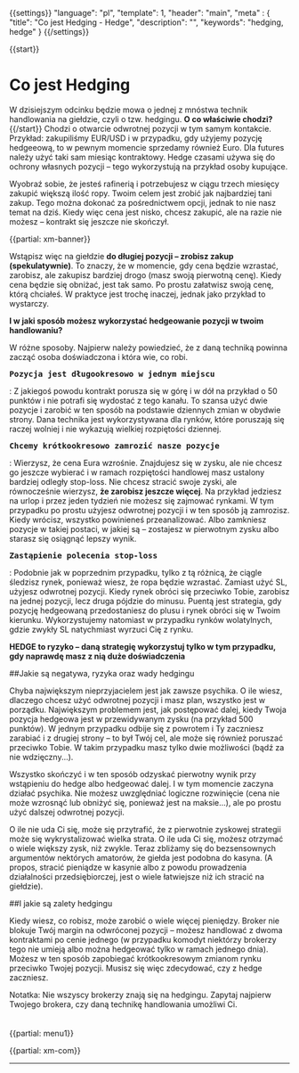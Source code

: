 {{settings}}
  "language": "pl",
  "template": 1,
  "header": "main",
  "meta" : {
    "title": "Co jest Hedging - Hedge",
    "description": "",
    "keywords": "hedging, hedge"
  }
{{/settings}}

<div class="row">
<div class="col-md-9" role="main" markdown="1">


{{start}}
# Co jest Hedging

W dzisiejszym odcinku będzie mowa o jednej z mnóstwa technik handlowania na giełdzie, czyli o tzw. hedgingu. **O co właściwie chodzi?**
{{/start}}
Chodzi o otwarcie odwrotnej pozycji w tym samym kontakcie. Przykład: zakupiliśmy EUR/USD i w przypadku, gdy użyjemy pozycję hedgeeową, to w pewnym momencie sprzedamy również Euro. Dla futures należy użyć taki sam miesiąc kontraktowy. Hedge czasami używa się do ochrony własnych pozycji – tego wykorzystują na przykład osoby kupujące.

Wyobraź sobie, że jesteś rafinerią i potrzebujesz w ciągu trzech miesięcy zakupić większą ilość ropy. Twoim celem jest zrobić jak najbardziej tani zakup. Tego można dokonać za pośrednictwem opcji, jednak to nie nasz temat na dziś. Kiedy więc cena jest nisko, chcesz zakupić, ale na razie nie możesz – kontrakt się jeszcze nie skończył.

{{partial: xm-banner}}

Wstąpisz więc na giełdzie **do długiej pozycji – zrobisz zakup (spekulatywnie)**. To znaczy, że w momencie, gdy cena będzie wzrastać, zarobisz, ale zakupisz bardziej drogo (masz swoją pierwotną cenę). Kiedy cena będzie się obniżać, jest tak samo. Po prostu załatwisz swoją cenę, którą chciałeś. W praktyce jest trochę inaczej, jednak jako przykład to wystarczy.


**I w jaki sposób możesz wykorzystać hedgeowanie pozycji w twoim handlowaniu?** 

W różne sposoby. Najpierw należy powiedzieć, że z daną techniką powinna zacząć osoba doświadczona i która wie, co robi. 


<b><big>`Pozycja jest długookresowo w jednym miejscu `</big></b>

:    Z jakiegoś powodu kontrakt porusza się w górę i w dół na przykład o 50 punktów i nie potrafi się wydostać z tego kanału. To szansa użyć dwie pozycje i zarobić w ten sposób na podstawie dziennych zmian w obydwie strony. Dana technika jest wykorzystywana dla rynków, które poruszają się raczej wolniej i nie wykazują wielkiej rozpiętości dziennej.


<b><big>`Chcemy krótkookresowo zamrozić nasze pozycje`</big></b>

:    Wierzysz, że cena Eura wzrośnie. Znajdujesz się w zysku, ale nie chcesz go jeszcze wybierać i w ramach rozpiętości handlowej masz ustalony bardziej odległy stop-loss. Nie chcesz stracić swoje zyski, ale równocześnie wierzysz, **że zarobisz jeszcze więcej**. Na przykład jedziesz na urlop i przez jeden tydzień nie możesz się zajmować rynkami. W tym przypadku po prostu użyjesz odwrotnej pozycji i w ten sposób ją zamrozisz. Kiedy wrócisz, wszystko powinieneś przeanalizować. Albo zamkniesz pozycje w takiej postaci, w jakiej są – zostajesz w pierwotnym zysku albo starasz się osiągnąć lepszy wynik.

<b><big>`Zastąpienie polecenia stop-loss`</big></b>

:    Podobnie jak w poprzednim przypadku, tylko z tą różnicą, że ciągle śledzisz rynek, ponieważ wiesz, że ropa będzie wzrastać. Zamiast użyć SL, użyjesz odwrotnej pozycji. Kiedy rynek obróci się przeciwko Tobie, zarobisz na jednej pozycji, lecz druga pójdzie do minusu. Puentą jest strategia, gdy pozycję hedgeowaną przedostaniesz do plusu i rynek obróci się w Twoim kierunku. Wykorzystujemy natomiast w przypadku rynków wolatylnych, gdzie zwykły SL natychmiast wyrzuci Cię z rynku.

**HEDGE to ryzyko – daną strategię wykorzystuj tylko w tym przypadku, gdy naprawdę masz z nią duże doświadczenia**

##Jakie są negatywa, ryzyka oraz wady hedgingu

Chyba największym nieprzyjacielem jest jak zawsze psychika. O ile wiesz, dlaczego chcesz użyć odwrotnej pozycji i masz plan, wszystko jest w porządku. Największym problemem jest, jak postępować dalej, kiedy Twoja pozycja hedgeowa jest w przewidywanym zysku (na przykład 500 punktów). W jednym przypadku odbije się z powrotem i Ty zaczniesz zarabiać i z drugiej strony – to był Twój cel, ale może się również poruszać przeciwko Tobie. W takim przypadku masz tylko dwie możliwości (bądź za nie wdzięczny...).

Wszystko skończyć i w ten sposób odzyskać pierwotny wynik przy wstąpieniu do hedge albo hedgeować dalej. I w tym momencie zaczyna działać psychika. Nie możesz uwzględniać logiczne rozwinięcie (cena nie może wzrosnąć lub obniżyć się, ponieważ jest na maksie...), ale po prostu użyć dalszej odwrotnej pozycji.

O ile nie uda Ci się, może się przytrafić, że z pierwotnie zyskowej strategii może się wykrystalizować wielka strata. O ile uda Ci się, możesz otrzymać o wiele większy zysk, niż zwykle. Teraz zbliżamy się do bezsensownych argumentów nektórych amatorów, że giełda jest podobna do kasyna. (A propos, stracić pieniądze w kasynie albo z powodu prowadzenia działalności przedsiębiorczej, jest o wiele łatwiejsze niż ich stracić na giełdzie).

##I jakie są zalety hedgingu

Kiedy wiesz, co robisz, może zarobić o wiele więcej pieniędzy. Broker nie blokuje Twój margin na odwróconej pozycji – możesz handlować z dwoma kontraktami po cenie jednego (w przypadku komodyt niektórzy brokerzy tego nie umieją albo można hedgeować tylko w ramach jednego dnia). Możesz w ten sposób zapobiegać krótkookresowym zmianom rynku przeciwko Twojej pozycji. Musisz się więc zdecydować, czy z hedge zaczniesz.

Notatka: Nie wszyscy brokerzy znają się na hedgingu. Zapytaj najpierw Twojego brokera, czy daną technikę handlowania umożliwi Ci.




</div>
<div class="col-md-3" markdown="1">
<div class="well" markdown="1" style="margin-top: 2.5em">

{{partial: menu1}}
</div>
{{partial: xm-com}}

- - -


</div>
</div>
